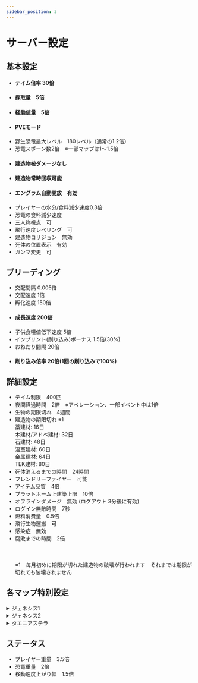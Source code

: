 ```yaml
---
sidebar_position: 3
---
```


# サーバー設定
## 基本設定
- <h4>テイム倍率 30倍</h4>
- <h4>採取量　5倍</h4>
- <h4>経験値量　5倍</h4>
- <h4>PVEモード</h4>
- 野生恐竜最大レベル　180レベル（通常の1.2倍）
- 恐竜スポーン数2倍　※一部マップは1～1.5倍
- <h4>建造物被ダメージなし</h4>
- <h4>建造物常時回収可能</h4>
- <h4>エングラム自動開放　有効</h4>
- プレイヤーの水分/食料減少速度0.3倍
- 恐竜の食料減少速度
- 三人称視点　可
- 飛行速度レベリング　可
- 建造物コリジョン　無効
- 死体の位置表示　有効
- ガンマ変更　可

## ブリーディング
- 交配間隔 0.005倍
- 交配速度 1倍
- 孵化速度 150倍
- <h4>成長速度 200倍</h4>
- 子供食糧値低下速度 5倍
- インプリント(刷り込み)ボーナス 1.5倍(30%)
- おねだり間隔 20倍
- <h4>刷り込み倍率 20倍(1回の刷り込みで100%)</h4>
## 詳細設定
- テイム制限　400匹
- 夜間経過時間　2倍　※アべレーション、一部イベント中は1倍　
- 生物の期限切れ　4週間
- 建造物の期限切れ ※1  
  藁建材: 16日  
  木建材/アドベ建材: 32日  
  石建材: 48日  
  温室建材: 60日  
  金属建材: 64日  
  TEK建材: 80日
- 死体消えるまでの時間　24時間
- フレンドリーファイヤー　可能
- アイテム品質　4倍
- プラットホーム上建築上限　10倍
- オフラインダメージ　無効 (ログアウト 3分後に有効)
- ログイン無敵時間　7秒
- 燃料消費量　0.5倍
- 飛行生物運搬　可
- 感染症　無効
- 腐敗までの時間　2倍  <br></br><br></br>
※1　毎月初めに期限が切れた建造物の破壊が行われます　それまでは期限が切れても破壊されません
## 各マップ特別設定

<details>
  <summary>ジェネシス1</summary>
　飛行生物騎乗可能
　ヘキサゴン獲得量３倍
</details>

<details>
  <summary>ジェネシス2</summary>
  ミッションワールドバフ無効
  ストライダー他マップ持出し不可
  プラットフォーム生物　テイム制限使用枠　5
  ヘキサゴン獲得量３倍
  宇宙エリア桟橋の青いエリアのみストライダーを置いておいてもよい
  プラットフォーム生物の使う生物テイム枠　５
</details>

<details>
  <summary>タエニアステラ</summary>
  飛行生物騎乗不可
</details>

## ステータス
- プレイヤー重量　3.5倍
- 恐竜重量　2倍
- 移動速度上がり幅　1.5倍

